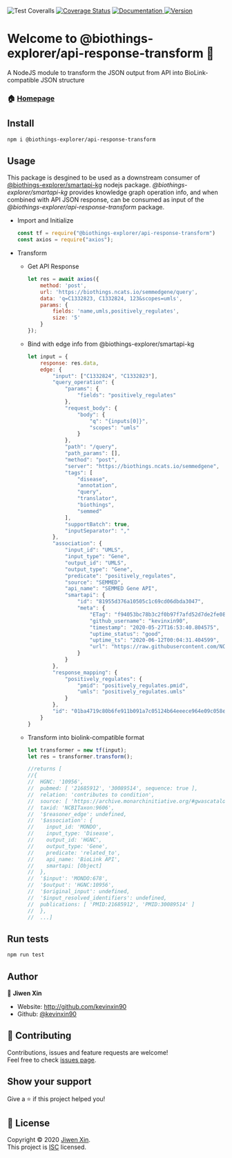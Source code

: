 ![Test Coveralls](https://github.com/kevinxin90/api-respone-transform.js/workflows/Test%20Coveralls/badge.svg)
[![Coverage Status](https://coveralls.io/repos/github/kevinxin90/api-respone-transform.js/badge.svg?branch=master)](https://coveralls.io/github/kevinxin90/api-respone-transform.js?branch=master)
<a href="https://github.com/kevinxin90/api-respone-transform.js#readme" target="_blank">
    <img alt="Documentation" src="https://img.shields.io/badge/documentation-yes-brightgreen.svg" />
  </a>
<a href="https://www.npmjs.com/package/@biothings-explorer/api-response-transform" target="_blank">
    <img alt="Version" src="https://img.shields.io/npm/v/@biothings-explorer/api-response-transform.svg">
  </a>

# Welcome to @biothings-explorer/api-response-transform 👋

A NodeJS module to transform the JSON output from API into BioLink-compatible JSON structure

### 🏠 [Homepage](https://github.com/kevinxin90/api-respone-transform.js)

## Install

```sh
npm i @biothings-explorer/api-response-transform
```

## Usage

This package is desgined to be used as a downstream consumer of [@biothings-explorer/smartapi-kg](https://www.npmjs.com/package/@biothings-explorer/smartapi-kg) nodejs package. *@biothings-explorer/smartapi-kg* provides knowledge graph operation info, and when combined with API JSON response, can be consumed as input of the *@biothings-explorer/api-response-transform* package.

- Import and Initialize

    ```javascript
    const tf = require("@biothings-explorer/api-response-transform")
    const axios = require("axios");
    ```

- Transform

  - Get API Response

    ```javascript
    let res = await axios({
        method: 'post',
        url: 'https://biothings.ncats.io/semmedgene/query',
        data: 'q=C1332823, C1332824, 123&scopes=umls',
        params: {
            fields: 'name,umls,positively_regulates',
            size: '5'
        }
    });
    ```

  - Bind with edge info from @biothings-explorer/smartapi-kg

    ```javascript
    let input = {
        response: res.data,
        edge: {
            "input": ["C1332824", "C1332823"],
            "query_operation": {
                "params": {
                    "fields": "positively_regulates"
                },
                "request_body": {
                    "body": {
                        "q": "{inputs[0]}",
                        "scopes": "umls"
                    }
                },
                "path": "/query",
                "path_params": [],
                "method": "post",
                "server": "https://biothings.ncats.io/semmedgene",
                "tags": [
                    "disease",
                    "annotation",
                    "query",
                    "translator",
                    "biothings",
                    "semmed"
                ],
                "supportBatch": true,
                "inputSeparator": ","
            },
            "association": {
                "input_id": "UMLS",
                "input_type": "Gene",
                "output_id": "UMLS",
                "output_type": "Gene",
                "predicate": "positively_regulates",
                "source": "SEMMED",
                "api_name": "SEMMED Gene API",
                "smartapi": {
                    "id": "81955d376a10505c1c69cd06dbda3047",
                    "meta": {
                        "ETag": "f94053bc78b3c2f0b97f7afd52d7de2fe083b655e56a53090ad73e12be83673b",
                        "github_username": "kevinxin90",
                        "timestamp": "2020-05-27T16:53:40.804575",
                        "uptime_status": "good",
                        "uptime_ts": "2020-06-12T00:04:31.404599",
                        "url": "https://raw.githubusercontent.com/NCATS-Tangerine/translator-api-registry/master/semmed/semmed_gene.yaml"
                    }
                }
            },
            "response_mapping": {
                "positively_regulates": {
                    "pmid": "positively_regulates.pmid",
                    "umls": "positively_regulates.umls"
                }
            },
            "id": "01ba4719c80b6fe911b091a7c05124b64eeece964e09c058ef8f9805daca546b"
        }
    }
    ```

  - Transform into biolink-compatible format

    ```javascript
    let transformer = new tf(input);
    let res = transformer.transform();

    //returns [
    //{
    //  HGNC: '10956',
    //  pubmed: [ '21685912', '30089514', sequence: true ],
    //  relation: 'contributes to condition',
    //  source: [ 'https://archive.monarchinitiative.org/#gwascatalog' ],
    //  taxid: 'NCBITaxon:9606',
    //  '$reasoner_edge': undefined,
    //  '$association': {
    //    input_id: 'MONDO',
    //    input_type: 'Disease',
    //    output_id: 'HGNC',
    //    output_type: 'Gene',
    //    predicate: 'related_to',
    //    api_name: 'BioLink API',
    //    smartapi: [Object]
    //  },
    //  '$input': 'MONDO:678',
    //  '$output': 'HGNC:10956',
    //  '$original_input': undefined,
    //  '$input_resolved_identifiers': undefined,
    //  publications: [ 'PMID:21685912', 'PMID:30089514' ]
    //  },
    //  ...]
    ```

## Run tests

```sh
npm run test
```

## Author

👤 **Jiwen Xin**

* Website: http://github.com/kevinxin90
* Github: [@kevinxin90](https://github.com/kevinxin90)

## 🤝 Contributing

Contributions, issues and feature requests are welcome!<br />Feel free to check [issues page](https://github.com/kevinxin90/api-respone-transform.js/issues).

## Show your support

Give a ⭐️ if this project helped you!

## 📝 License

Copyright © 2020 [Jiwen Xin](https://github.com/kevinxin90).<br />
This project is [ISC](https://github.com/kevinxin90/api-respone-transform.js/blob/master/LICENSE) licensed.
